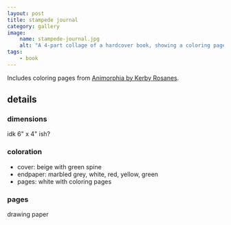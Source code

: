 ```yaml
---
layout: post
title: stampede journal
category: gallery
image:
    name: stampede-journal.jpg
    alt: "A 4-part collage of a hardcover book, showing a coloring page with 'stampede!' written across it."
tags:
    - book
---
```


Includes coloring pages from [Animorphia by Kerby Rosanes](https://kerbyrosanes.com/animorphia).

## details

### dimensions

idk 6" x 4" ish?

### coloration

- cover: beige with green spine
- endpaper: marbled grey, white, red, yellow, green
- pages: white with coloring pages

### pages

drawing paper
